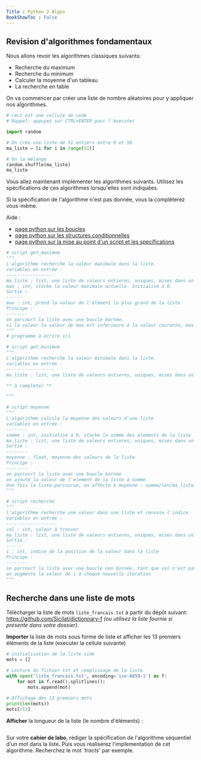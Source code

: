 ```yaml
---
Title : Python 2 Algos
BookShowToc : False
---
```


## Revision d'algorithmes fondamentaux

Nous allons revoir les algorithmes classiques suivants:

- Recherche du maximum
- Recherche du minimum
- Calculer la moyenne d'un tableau
- La recherche en table

On va commencer par créer une liste de nombre aléatoires pour y appliquer nos algorithmes.


```python
# ceci est une cellule de code
# Rappel: appuyez sur CTRL+ENTER pour l'éxecuter

import random

# On crée une liste de 51 entiers entre 0 et 50
ma_liste = [i for i in range(51)]

# On la mélange
random.shuffle(ma_liste)
ma_liste
```

Vous allez maintenant implémenter les algorithmes suivants. Utilisez les spécifications de ces algorithmes lorsqu'elles sont indiquées.

Si la spécification de l'algorithme n'est pas donnée, vous la complèterez vous-même.

Aide : 

* [page python sur les boucles](https://numerix.netlify.app/docs/python/pages/boucles/page1/index.html)
* [page python sur les structures conditionnelles](https://numerix.netlify.app/docs/python/pages/conditions/page1/index.html)
* [page python sur la mise au point d'un script et les specifications](https://numerix.netlify.app/docs/nsi/langages/page5/index.html)


```python
# script get_maximum
"""
L'algorithme recherche la valeur maximale dans la liste.
variables en entrée : 
------------------
ma_liste : list, une liste de valeurs entieres, uniques, mises dans un ordre aléatoires.
max : int, stocke la valeur maximale actuelle. Initialisé à 0.
Sortie :
------
max : int, prend la valeur de l'élément le plus grand de la liste
Principe : 
--------
on parcourt la liste avec une boucle bornée.
si la valeur la valeur de max est inferieure à la valeur courante, max est actualisée avec cette valeur courante
"""
# programme à écrire ici

```


```python
# script get_minimum
"""
L'algorithme recherche la valeur minimale dans la liste.
variables en entrée : 
------------------
ma_liste : list, une liste de valeurs entieres, uniques, mises dans un ordre aléatoires.

** à compléter **

"""
```


```python
# script moyenne
"""
L'algorithme calcule la moyenne des valeurs d'une liste
variables en entrée : 
--------
somme : int, initialisé à 0, stocke la somme des élements de la liste
ma_liste : list, une liste de valeurs entieres, uniques, mises dans un ordre aléatoires.
Sortie :
--------
moyenne : float, moyenne des valeurs de la liste
Principe : 
--------
on parcourt la liste avec une boucle bornée
on ajoute la valeur de l'element de la liste à somme. 
Une fois la liste parcourue, on affecte à moyenne : somme/len(ma_liste) 
"""
```


```python
# script recherche
"""
l'algorithme recherche une valeur dans une liste et renvoie l'indice
Variables en entrée :
-------------------
val : int, valeur à trouver
ma_liste : list, une liste de valeurs entieres, uniques, mises dans un ordre aléatoires.
Sortie : 
------
i : int, indice de la position de la valeur dans la liste
Principe :
--------
on parcourt la liste avec une boucle non bornée, tant que val n'est pas trouvé dans la liste
on augmente la valeur de i à chaque nouvelle itération
"""
```

## Recherche dans une liste de mots

Télécharger la liste de mots `liste_francais.txt` à partir du dépôt suivant: https://github.com/Sicilat/dictionnary-f _(ou utilisez la liste fournie si présente dans votre dossier)_.

**Importer** la liste de mots sous forme de liste et afficher les 13 premiers éléments de la liste (executer la cellule suivante)


```python
# initialisation de la liste vide
mots = []

# Lecture du fichier txt et remplissage de la liste
with open('liste_francais.txt', encoding='iso-8859-1') as f:
    for mot in f.read().splitlines():
        mots.append(mot)
        
# Affichage des 13 premiers mots
print(len(mots))
mots[:13]
```

**Afficher** la longueur de la liste (le nombre d'éléments) : 


```python

```

Sur votre **cahier de labo**, rédiger la spécification de l'algorithme séquentiel d'un mot dans la liste. Puis vous réaliserez l'implementation de cet algorithme. Recherchez le mot *'tracts'* par exemple.


```python

```
